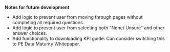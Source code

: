 **Notes for future development**

- Add logic to prevent user from moving through pages without completing all required questions.
- Add logic to prevent user from selecting both "None/ Unsure" and other answer choices.
- Add functionality to downloading KPI guide. Can consider switching this to PE Data Maturity   Whitepaper.